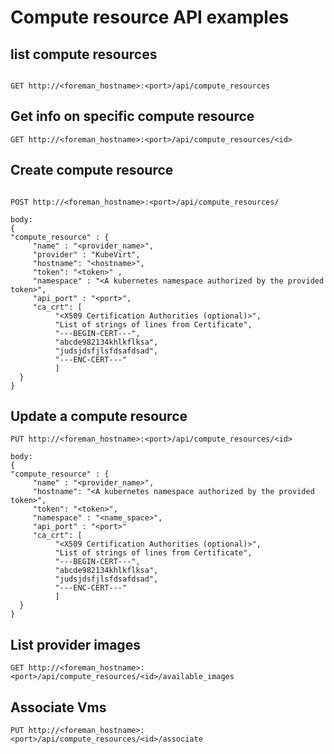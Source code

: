 # Compute resource API examples

## list compute resources

```clickhouse

GET http://<foreman_hostname>:<port>/api/compute_resources

```

## Get info on specific compute resource
```clickhouse
GET http://<foreman_hostname>:<port>/api/compute_resources/<id>
```

## Create compute resource 
```clickhouse

POST http://<foreman_hostname>:<port>/api/compute_resources/

body:
{
"compute_resource" : {
     "name" : "<provider_name>",
     "provider" : "KubeVirt",
     "hostname": "<hostname>",
     "token": "<token>" ,
     "namespace" : "<A kubernetes namespace authorized by the provided token>",
     "api_port" : "<port>",
     "ca_crt": [
          "<X509 Certification Authorities (optional)>",
          "List of strings of lines from Certificate",
          "---BEGIN-CERT---",
          "abcde982134khlkflksa",
          "judsjdsfjlsfdsafdsad",
          "---ENC-CERT---"
          ]
  }
}

```


## Update a compute resource  

```
PUT http://<foreman_hostname>:<port>/api/compute_resources/<id>

body:
{
"compute_resource" : {
     "name" : "<provider_name>",
     "hostname": "<A kubernetes namespace authorized by the provided token>",
     "token": "<token>",
     "namespace" : "<name_space>", 
     "api_port" : "<port>"
     "ca_crt": [
          "<X509 Certification Authorities (optional)>",
          "List of strings of lines from Certificate",
          "---BEGIN-CERT---",
          "abcde982134khlkflksa",
          "judsjdsfjlsfdsafdsad",
          "---ENC-CERT---"
          ]
  }
}

```

## List provider images

```clickhouse
GET http://<foreman_hostname>:<port>/api/compute_resources/<id>/available_images
```


## Associate Vms

```
PUT http://<foreman_hostname>:<port>/api/compute_resources/<id>/associate
```
